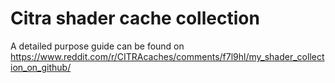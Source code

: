 # Citra shader cache collection
A detailed purpose guide can be found on https://www.reddit.com/r/CITRAcaches/comments/f7l9hl/my_shader_collection_on_github/
